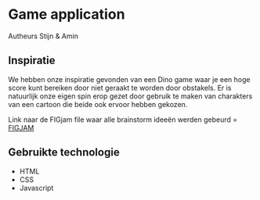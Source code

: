 # Game application

Autheurs Stijn & Amin

## Inspiratie

We hebben onze inspiratie gevonden van een Dino game waar je een hoge score kunt bereiken door niet geraakt te worden door obstakels.
Er is natuurlijk onze eigen spin erop gezet door gebruik te maken van charakters van een cartoon die beide ook ervoor hebben gekozen.

Link naar de FIGjam file waar alle brainstorm ideeën werden gebeurd = [FIGJAM](https://www.figma.com/file/JU5PbSQYA4ErLCuf41bUx6/Brainstorm-voor-app?type=whiteboard&node-id=0%3A1&t=Q8Ax7p6KGDXiO7AQ-1)

## Gebruikte technologie

- HTML
- CSS
- Javascript
